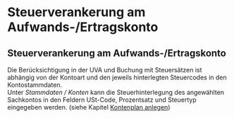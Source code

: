 # Steuerverankerung am Aufwands-/Ertragskonto

## Steuerverankerung am Aufwands-/Ertragskonto


Die Berücksichtigung in der UVA und Buchung mit Steuersätzen ist abhängig von der Kontoart und den jeweils hinterlegten Steuercodes in den Kontostammdaten. \
Unter *Stammdaten / Konten* kann die Steuerhinterlegung des angewählten Sachkontos in den Feldern USt-Code, Prozentsatz und Steuertyp eingegeben werden. (siehe Kapitel [Kontenplan anlegen](FIBUNext/Kontenplane.md#Kontenplan\_anlegen))


